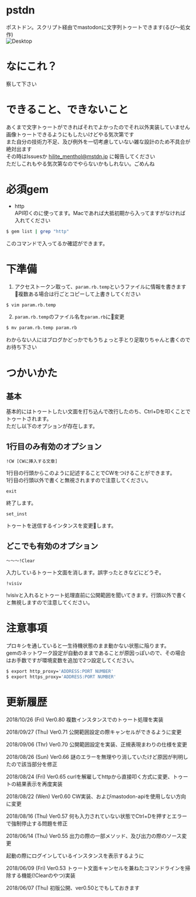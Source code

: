 # pstdn
ポストドン。スクリプト経由でmastodonに文字列トゥートできます(るび〜処女作)  
![Desktop](https://media.mstdn.jp/images/media_attachments/files/007/476/557/original/cf10b3c1b6a3f595.png)

# なにこれ？
察して下さい  

# できること、できないこと
あくまで文字トゥートができればそれでよかったのでそれ以外実装していません  
画像トゥートできるようにもしたいけどやる気次第です  
また自分の技術力不足、及び例外を一切考慮していない雑な設計のため不具合が絶対出ます  
その時はIssuesか hilite_menthol@mstdn.jp に報告してください  
ただしこれもやる気次第なのでやらないかもしれない。ごめんね  

# 必須gem
+ http  
API叩くのに使ってます。Macであれば大抵初期から入ってますがなければ入れてください  
```Bash
$ gem list | grep "http"
```
このコマンドで入ってるか確認ができます。  

# 下準備

1. アクセストークン取って、```param.rb.temp```というファイルに情報を書きます  
複数ある場合は行ごとコピーして上書きしてください

```Bash
$ vim param.rb.temp
```

2. ```param.rb.temp```のファイル名を```param.rb```に変更

```Bash
$ mv param.rb.temp param.rb
```
わからない人にはブログかどっかでもうちょっと手とり足取りちゃんと書くのでお待ち下さい

# つかいかた
## 基本
基本的にはトゥートしたい文面を打ち込んで改行したのち、Ctrl+Dを叩くことでトゥートされます。  
ただし以下のオプションが存在します。
## 1行目のみ有効のオプション
```
!CW [CWに挿入する文章]
```
1行目の行頭からこのように記述することでCWをつけることができます。  
1行目の行頭以外で書くと無視されますので注意してください。  

```
exit
```
終了します。  

```
set_inst
```
トゥートを送信するインタンスを変更します。  
## どこでも有効のオプション
```
〜〜〜!Clear
```
入力しているトゥート文面を消します。誤字ったときなどにどうぞ。

```
!visiv
```
!visivと入れるとトゥート処理直前に公開範囲を聞いてきます。行頭以外で書くと無視しますので注意してください。

# 注意事項
プロキシを通していると一生待機状態のまま動かない状態に陥ります。  
gemのネットワーク設定が自動のままであることが原因っぽいので、その場合はお手数ですが環境変数を追加で2つ設定してください。

```Bash
$ export http_proxy='ADDRESS:PORT NUMBER'
$ export https_proxy='ADDRESS:PORT NUMBER'
```

# 更新履歴
2018/10/26 (Fri) Ver0.80 複数インスタンスでのトゥート処理を実装  

2018/09/27 (Thu) Ver0.71 公開範囲設定の際キャンセルができるように変更

2018/09/06 (Thr) Ver0.70 公開範囲設定を実装、正規表現まわりの仕様を変更  

2018/08/26 (Sun) Ver0.66 謎のエラーを無理やり消していたけど原因が判明したので該当部分を修正  

2018/08/24 (Fri) Ver0.65 curlを解雇してhttpから直接叩く方式に変更、トゥートの結果表示を再度実装  

2018/08/22 (Wen) Ver0.60 CW実装、およびmastodon-apiを使用しない方向に変更  

2018/08/16 (Thu) Ver0.57 何も入力されていない状態でCtrl+Dを押すとエラーで強制停止する問題を修正  

2018/06/14 (Thu) Ver0.55 出力の際の一部メソッド、及び出力の際のソース変更  

起動の際にログインしているインスタンスを表示するように  

2018/06/09 (Fri) Ver0.53 トゥート文面キャンセルを兼ねたコマンドラインを掃除する機能(!Clearのやつ)実装  

2018/06/07 (Thu) 初版公開、ver0.50とでもしておきます